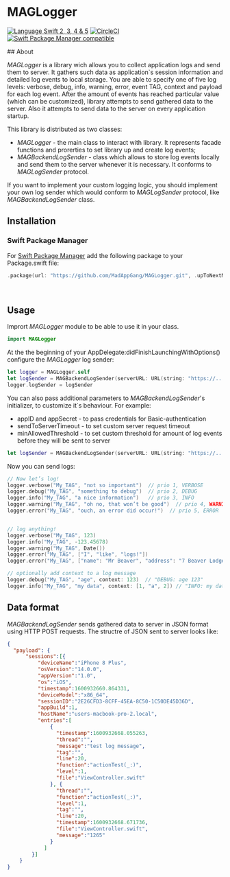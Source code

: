 # MAGLogger
<p align="left"><a href="https://swift.org" target="_blank"><img src="https://img.shields.io/badge/Language-Swift%203,%204%20&%205-orange.svg" alt="Language Swift 2, 3, 4 & 5"></a> <a href="https://circleci.com/gh/SwiftyBeaver/SwiftyBeaver" target="_blank"><img src="https://travis-ci.org/MadAppGang/MAGLogger.svg?branch=master" alt="CircleCI"/> <a href="https://github.com/apple/swift-package-manager" target="_blank"><img src="https://img.shields.io/badge/Swift%20Package%20Manager-compatible-brightgreen.svg" alt="Swift Package Manager compatible"/></a><br/><p>
## About

<em>MAGLogger</em> is a library wich allows you to collect application logs and send them to server. It gathers such data as application`s session information and detailed log events to local storage. You are able to specify one of five log levels: verbose, debug, info, warning, error, event TAG, context and payload for each log event. After the amount of events has reached particular value (which can be customized), library attempts to send gathered data to the server. Also it attempts to send data to the server on every application startup.

This library is distributed as two classes:
- <em>MAGLogger</em> - the main class to interact with library. It represents facade functions and prorerties to set library up and create log events;
- <em>MAGBackendLogSender</em> - class which allows to store log events locally and send them to the server whenever it is necessary. It conforms to <em>MAGLogSender</em> protocol.

If you want to implement your custom logging logic, you should implement your own log sender which would conform to <em>MAGLogSender</em> protocol, like <em>MAGBackendLogSender</em> class.

## Installation

### Swift Package Manager

For [Swift Package Manager](https://swift.org/package-manager/) add the following package to your Package.swift file:

``` Swift
.package(url: "https://github.com/MadAppGang/MAGLogger.git", .upToNextMajor(from: "1.0.0")),
```

<br/>

## Usage

Imprort <em>MAGLogger</em> module to be able to use it in your class.

``` Swift
import MAGLogger
```

At the the beginning of your AppDelegate:didFinishLaunchingWithOptions() configure the <em>MAGLogger</em> log sender:

``` Swift
let logger = MAGLogger.self
let logSender = MAGBackendLogSender(serverURL: URL(string: "https://....")!)
logger.logSender = logSender
```

You can also pass additional parameters to <em>MAGBackendLogSender</em>'s initializer, to customize it`s behaviour. For example:
- appID and appSecret - to pass credentials for Basic-authentication
- sendToServerTimeout - to set custom server request timeout
- minAllowedThreshold - to set custom threshold for amount of log events before they will be sent to server

``` Swift
let logSender = MAGBackendLogSender(serverURL: URL(string: "https://...")!, appID: "...", appSecret: "...", sendToServerTimeout: 30, minAllowedThreshold: 50)
```

Now you can send logs:

``` Swift
// Now let’s log!
logger.verbose("My_TAG", "not so important")  // prio 1, VERBOSE
logger.debug("My_TAG", "something to debug")  // prio 2, DEBUG
logger.info("My_TAG", "a nice information")   // prio 3, INFO
logger.warning("My_TAG", "oh no, that won’t be good")  // prio 4, WARNING
logger.error("My_TAG", "ouch, an error did occur!")  // prio 5, ERROR


// log anything!
logger.verbose("My_TAG", 123)
logger.info("My_TAG", -123.45678)
logger.warning("My_TAG", Date())
logger.error("My_TAG", ["I", "like", "logs!"])
logger.error("My_TAG", ["name": "Mr Beaver", "address": "7 Beaver Lodge"])

// optionally add context to a log message
logger.debug("My_TAG", "age", context: 123)  // "DEBUG: age 123"
logger.info("My_TAG", "my data", context: [1, "a", 2]) // "INFO: my data [1, \"a\", 2]"
```

## Data format

<em>MAGBackendLogSender</em> sends gathered data to server in JSON format using HTTP POST requests. The structre of JSON sent to server looks like:

``` JSON
{
  "payload": {
      "sessions":[{
          "deviceName":"iPhone 8 Plus",
          "osVersion":"14.0.0",
          "appVersion":"1.0",
          "os":"iOS",
          "timestamp":1600932660.864331,
          "deviceModel":"x86_64",
          "sessionID":"2E26CFD3-8CFF-45EA-8C50-1C50DE45D36D",
          "appBuild":1,
          "hostName":"users-macbook-pro-2.local",
          "entries":[
              {
                "timestamp":1600932668.055263,
                "thread":"",
                "message":"test log message",
                "tag":"",
                "line":20,
                "function":"actionTest(_:)",
                "level":1,
                "file":"ViewController.swift"
              }, {
                "thread":"",
                "function":"actionTest(_:)",
                "level":1,
                "tag":"",
                "line":20,
                "timestamp":1600932668.671736,
                "file":"ViewController.swift",
                "message":"1265"
              }
            ]
        }]
    }
}
```
